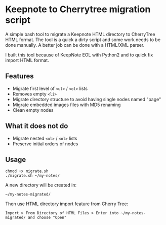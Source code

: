 # Keepnote to Cherrytree migration script

A simple bash tool to migrate a Keepnote HTML directory to CherryTree HTML format.
The tool is a quick a dirty script and some work needs to be done manually. A better job can be done with a HTML/XML parser.

I built this tool because of KeepNote EOL with Python2 and to quick fix import HTML format.

## Features
* Migrate first level of ```<ul>``` / ```<ol>``` lists
* Removes empty ```<li>```
* Migrate directory structure to avoid having single nodes named "page"
* Migrate embedded images files with MD5 renaming
* Clean empty nodes

## What it does not do
* Migrate nested ```<ul>``` / ```<ol>``` lists
* Preserve initial orders of nodes

## Usage
```
chmod +x migrate.sh
./migrate.sh ~/my-notes/
```

A new directory will be created in:
```
~/my-notes-migrated/
```

Then use HTML directory import feature from Cherry Tree:
```
Import > From Directory of HTML Files > Enter into ~/my-notes-migrated/ and choose "Open" 
```
